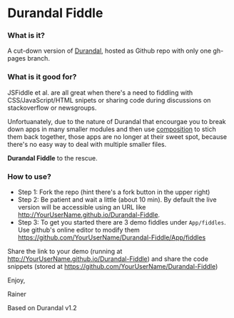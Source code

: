 # Durandal Fiddle

### What is it?

A cut-down version of [Durandal], hosted as Github repo with only one gh-pages branch.

### What is it good for?

JSFiddle et al. are all great when there's a need to fiddling with CSS/JavaScript/HTML snipets or 
sharing code during discussions on stackoverflow or newsgroups. 

Unfortuanately, due to the nature of Durandal that encourgae you to break down apps in many smaller modules and then use 
 [composition] to stich them back together, those apps are no longer at their sweet spot, because there's no easy way to 
deal with multiple smaller files.

**Durandal Fiddle** to the rescue.

### How to use?


+ Step 1: Fork the repo (hint there's a fork button in the upper right) 
+ Step 2: Be patient and wait a little (about 10 min). By default the live version will be accessible using an URL like  http://YourUserName.github.io/Durandal-Fiddle. 
+ Step 3: To get you started there are 3 demo fiddles under `App/fiddles`. Use github's online editor to modify them https://github.com/YourUserName/Durandal-Fiddle/App/fiddles



Share the link to your demo (running at http://YourUserName.github.io/Durandal-Fiddle) and share the code snippets (stored at https://github.com/YourUserName/Durandal-Fiddle)
 
Enjoy,

Rainer



Based on Durandal v1.2

[Durandal]: http://durandaljs.com/
[composition]: http://durandaljs.com/documentation/Using-Composition/
